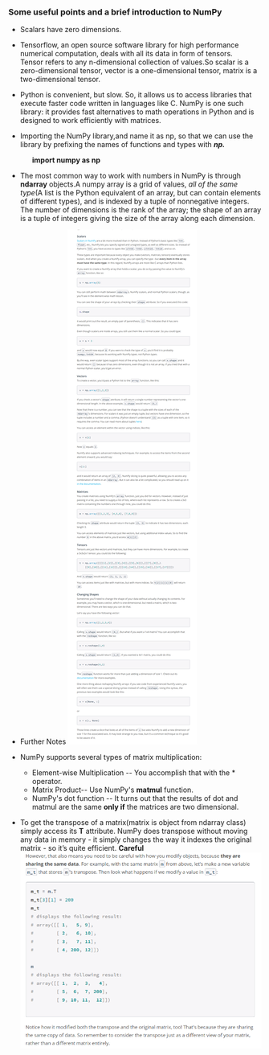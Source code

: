 ### Some useful points and a brief introduction to NumPy

* Scalars have zero dimensions.

* Tensorflow, an open source software library for high performance numerical computation, deals with all its data in form of tensors.<br/>Tensor refers to any n-dimensional collection of values.So scalar is a zero-dimensional tensor, vector is a one-dimensional tensor, matrix is a two-dimensional tensor.

* Python is convenient, but slow. So, it allows us to access libraries that execute faster code written in languages like C. NumPy is one such library: it provides fast alternatives to math operations in Python and is designed to work efficiently with matrices.


* Importing the NumPy library,and name it as np, so that we can use the library by prefixing the names of functions and types with *__np.__*

 &nbsp; &nbsp; &nbsp;&nbsp; &nbsp; &nbsp; &nbsp;**import numpy as np**


 * The most common way to work with numbers in NumPy is through **ndarray** objects.A numpy array is a grid of values, *all of the same type*(A list is the Python equivalent of an array, but can contain elements of different types), and is indexed by a tuple of nonnegative integers. The number of dimensions is the rank of the array; the shape of an array is a tuple of integers giving the size of the array along each dimension.

 * Further Notes ![alt text](Images/conda4.png "From Udacity Deep Learning Nanodegree")

 * NumPy supports several types of matrix multiplication:
   * Element-wise Multiplication -- You accomplish that with the * operator.
   * Matrix Product-- Use NumPy's **matmul** function.
   * NumPy's dot function -- It turns out that the results of dot and matmul are the same **only if** the matrices are two dimensional.

 * To get the transpose of a matrix(matrix is object from ndarray class) simply access its **T** attribute. NumPy does transpose without moving any data in memory - it simply changes the way it indexes the original matrix - so it’s quite efficient.
 **Careful** ![alt text](Images/conda5.png "From Udacity Deep Learning Nanodegree")
